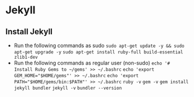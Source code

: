 # Jekyll

## Install Jekyll

- Run the following commands as sudo
  `sudo apt-get update -y && sudo apt-get upgrade -y`
  `sudo apt-get install ruby-full build-essential zlib1-dev`
- Run the following commands as regular user (non-sudo)
  `echo '# Install Ruby Gems to ~/gems' >> ~/.bashrc`
  `echo 'export GEM_HOME="$HOME/gems"' >> ~/.bashrc`
  `echo 'export PATH="$HOME/gems/bin:$PATH"' >> ~/.bashrc`
  `ruby -v`
  `gem -v`
  `gem install jekyll bundler`
  `jekyll -v`
  `bundler --version`
